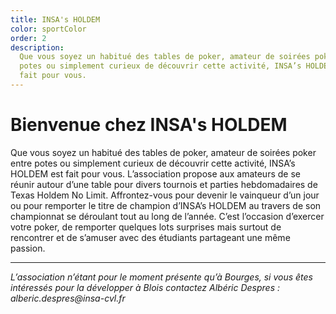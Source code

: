 ```yaml
---
title: INSA's HOLDEM
color: sportColor
order: 2
description:
  Que vous soyez un habitué des tables de poker, amateur de soirées poker entre
  potes ou simplement curieux de découvrir cette activité, INSA’s HOLDEM est
  fait pour vous.
---
```


# Bienvenue chez INSA's HOLDEM

<campus-center>
  <campus-responsive-image
    folder-name="federation/sport/insa-s-holdem"
    name="logo.jpg"
    max-width="400">
  </campus-responsive-image>
</campus-center>

Que vous soyez un habitué des tables de poker, amateur de soirées poker entre
potes ou simplement curieux de découvrir cette activité, INSA’s HOLDEM est fait
pour vous. L’association propose aux amateurs de se réunir autour d’une table
pour divers tournois et parties hebdomadaires de Texas Holdem No Limit.
Affrontez-vous pour devenir le vainqueur d’un jour ou pour remporter le titre de
champion d’INSA’s HOLDEM au travers de son championnat se déroulant tout au long
de l’année. C’est l’occasion d’exercer votre poker, de remporter quelques lots
surprises mais surtout de rencontrer et de s’amuser avec des étudiants
partageant une même passion.

---

_L’association n’étant pour le moment présente qu’à Bourges, si vous êtes
intéressés pour la développer à Blois contactez Albéric Despres :
alberic.despres@insa-cvl.fr_
